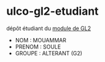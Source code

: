 # ulco-gl2-etudiant

dépôt étudiant du [module de GL2](https://juliendehos.gitlab.io/posts/gl2/index.html)

- NOM : MOUAMMAR
- PRENOM : SOULE
- GROUPE : ALTERANT (G2)

